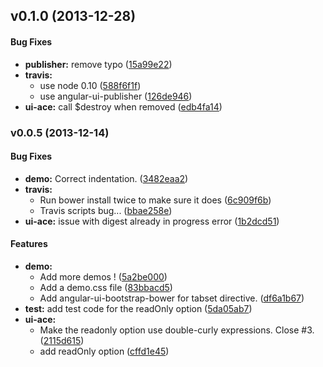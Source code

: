<a name="v0.1.0"></a>
## v0.1.0 (2013-12-28)


#### Bug Fixes

* **publisher:** remove typo ([15a99e22](http://github.com/angular-ui/ui-ace/commit/15a99e22d4b761845abc7e7644b88d7eb45ee538))
* **travis:**
  * use node 0.10 ([588f6f1f](http://github.com/angular-ui/ui-ace/commit/588f6f1fc6fbca76b82db4e1e1c0a1d34d2a9835))
  * use angular-ui-publisher ([126de946](http://github.com/angular-ui/ui-ace/commit/126de946574f857919010bf3e2f7e46f52629b23))
* **ui-ace:** call $destroy when removed ([edb4fa14](http://github.com/angular-ui/ui-ace/commit/edb4fa149b8d2c9dbb7314a69e5d58dbc688fc0d))

<a name="v0.0.5"></a>
### v0.0.5 (2013-12-14)


#### Bug Fixes

* **demo:** Correct indentation. ([3482eaa2](http://github.com/angular-ui/ui-ace/commit/3482eaa2b570e6818e652d4ce116974511b8732c))
* **travis:**
  * Run bower install twice to make sure it does ([6c909f6b](http://github.com/angular-ui/ui-ace/commit/6c909f6b444f7d1ce67f1c4e7e0245ba83c75700))
  * Travis scripts bug... ([bbae258e](http://github.com/angular-ui/ui-ace/commit/bbae258e30c8a87fa3694422207b20a750729177))
* **ui-ace:** issue with digest already in progress error ([1b2dcd51](http://github.com/angular-ui/ui-ace/commit/1b2dcd516e430915f698d574513f93bb1bce4b68))


#### Features

* **demo:**
  * Add more demos ! ([5a2be000](http://github.com/angular-ui/ui-ace/commit/5a2be000fae6936a5a260e636feb9674de2e782e))
  * Add a demo.css file ([83bbacd5](http://github.com/angular-ui/ui-ace/commit/83bbacd54cbabb7eb7a9b072f09c589251db57c7))
  * Add angular-ui-bootstrap-bower for tabset directive. ([df6a1b67](http://github.com/angular-ui/ui-ace/commit/df6a1b67067105220e7e4b0b600275653a97f47a))
* **test:** add test code for the readOnly option ([5da05ab7](http://github.com/angular-ui/ui-ace/commit/5da05ab7b3f8a45f06cdc0e19655e7efcffdeb64))
* **ui-ace:**
  * Make the readonly option use double-curly expressions. Close #3. ([2115d615](http://github.com/angular-ui/ui-ace/commit/2115d61529bd4f9ec4db4f95a414ebd2396ef7ad))
  * add readOnly option ([cffd1e45](http://github.com/angular-ui/ui-ace/commit/cffd1e454ebcf24ebafa18830e20ab8ef4f5c27e))
